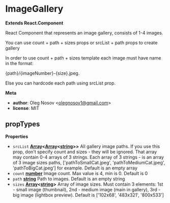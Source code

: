 <!-- Generated by documentation.js. Update this documentation by updating the source code. -->

# ImageGallery

**Extends React.Component**

React Component that represents an image gallery,
consists of 1-4 images.

You can use count + path + sizes props or
srcList + path props to create gallery

In order to use count + path + sizes template
each image must have name in the format:

{path}/{imageNumber}-{size}.jpeg.

Else you can hardcode each path using srcList prop.

**Meta**

-   **author**: Oleg Nosov &lt;olegnosov1@gmail.com>
-   **license**: MIT

## propTypes

**Properties**

-   `srcList` **[Array](https://developer.mozilla.org/en-US/docs/Web/JavaScript/Reference/Global_Objects/Array)&lt;[Array](https://developer.mozilla.org/en-US/docs/Web/JavaScript/Reference/Global_Objects/Array)&lt;[string](https://developer.mozilla.org/en-US/docs/Web/JavaScript/Reference/Global_Objects/String)>>** All gallery image paths.
    If you use this prop, don't specify count and sizes - they will
    be ignored.
    That array may contain 0-4 arrays of 3 strings.
    Each array of 3 strings - is an array of 3 image sizes paths,
    ['pathToSmallCat.jpeg', 'pathToMediumCat.jpeg', 'pathToBigCat.jpeg'] for example.
    Default is an empty array
-   `count` **[number](https://developer.mozilla.org/en-US/docs/Web/JavaScript/Reference/Global_Objects/Number)** Image count.
    Max value is 4, min is 0.
    Default is 0
-   `path` **[string](https://developer.mozilla.org/en-US/docs/Web/JavaScript/Reference/Global_Objects/String)** Path to images. Default is an empty string
-   `sizes` **[Array](https://developer.mozilla.org/en-US/docs/Web/JavaScript/Reference/Global_Objects/Array)&lt;[string](https://developer.mozilla.org/en-US/docs/Web/JavaScript/Reference/Global_Objects/String)>** Array of image sizes.
    Must contain 3 elements:
    1st - small image (thumbnail),
    2nd - medium image (main in gallery),
    3rd - big image (lightbox preview).
    Default is ['102x68', '483x321', '800x533']
